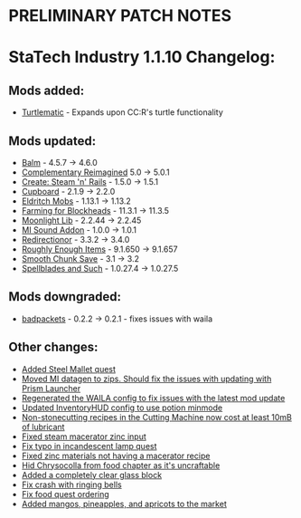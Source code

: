 # PRELIMINARY PATCH NOTES
# StaTech Industry 1.1.10 Changelog:

## Mods added:
- [Turtlematic](https://www.curseforge.com/minecraft/mc-mods/turtlematic) - Expands upon CC:R's turtle functionality

## Mods updated:
- [Balm](https://www.curseforge.com/minecraft/mc-mods/balm-fabric) - 4.5.7 -> 4.6.0
- [Complementary Reimagined](https://www.curseforge.com/minecraft/shaders/complementary-reimagined) 5.0 -> 5.0.1
- [Create: Steam 'n' Rails](https://www.curseforge.com/minecraft/mc-mods/create-steam-n-rails) - 1.5.0 -> 1.5.1
- [Cupboard](https://www.curseforge.com/minecraft/mc-mods/cupboard) - 2.1.9 -> 2.2.0
- [Eldritch Mobs](https://www.curseforge.com/minecraft/mc-mods/eldritch-mobs) - 1.13.1 -> 1.13.2
- [Farming for Blockheads](https://www.curseforge.com/minecraft/mc-mods/farming-for-blockheads-fabric) - 11.3.1 -> 11.3.5
- [Moonlight Lib](https://www.curseforge.com/minecraft/mc-mods/selene) - 2.2.44 -> 2.2.45
- [MI Sound Addon](https://curseforge.com/minecraft/mc-mods/modern-industrialization-sound-addon) - 1.0.0 -> 1.0.1
- [Redirectionor](https://www.curseforge.com/minecraft/mc-mods/redirectionor) - 3.3.2 -> 3.4.0
- [Roughly Enough Items](https://www.curseforge.com/minecraft/mc-mods/roughly-enough-items) - 9.1.650 -> 9.1.657
- [Smooth Chunk Save](https://www.curseforge.com/minecraft/mc-mods/smooth-chunk-save) - 3.1 -> 3.2
- [Spellblades and Such](https://www.curseforge.com/minecraft/mc-mods/spellblade-next) - 1.0.27.4 -> 1.0.27.5

## Mods downgraded:
- [badpackets](https://www.curseforge.com/minecraft/mc-mods/badpackets) - 0.2.2 -> 0.2.1 - fixes issues with waila

## Other changes:
- [Added Steel Mallet quest](https://github.com/TheStaticVoid/StaTech-Industry/issues/435)
- [Moved MI datagen to zips. Should fix the issues with updating with Prism Launcher](https://github.com/TheStaticVoid/StaTech-Industry/issues/438)
- [Regenerated the WAILA config to fix issues with the latest mod update](https://github.com/TheStaticVoid/StaTech-Industry/issues/434)
- [Updated InventoryHUD config to use potion minmode](https://github.com/TheStaticVoid/StaTech-Industry/issues/437)
- [Non-stonecutting recipes in the Cutting Machine now cost at least 10mB of lubricant](https://github.com/TheStaticVoid/StaTech-Industry/issues/439)
- [Fixed steam macerator zinc input](https://discord.com/channels/1080389179537637456/1151302328574562425/1151302328574562425)
- [Fix typo in incandescent lamp quest](https://discord.com/channels/1080389179537637456/1151574466632097883/1151574466632097883)
- [Fixed zinc materials not having a macerator recipe](https://github.com/TheStaticVoid/StaTech-Industry/issues/440)
- [Hid Chrysocolla from food chapter as it's uncraftable](https://github.com/TheStaticVoid/StaTech-Industry/issues/436)
- [Added a completely clear glass block](https://discord.com/channels/1080389179537637456/1080389180296798291/1151926259543187506)
- [Fix crash with ringing bells](https://github.com/TheStaticVoid/StaTech-Industry/issues/443)
- [Fix food quest ordering](https://github.com/TheStaticVoid/StaTech-Industry/issues/445)
- [Added mangos, pineapples, and apricots to the market](https://github.com/TheStaticVoid/StaTech-Industry/issues/446)